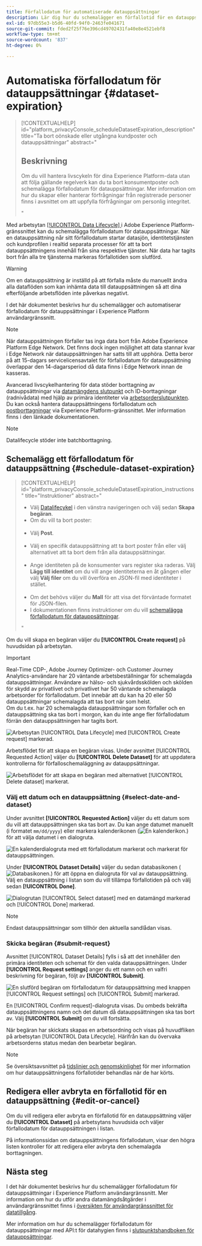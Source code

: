 ```yaml
---
title: Förfallodatum för automatiserade datauppsättningar
description: Lär dig hur du schemalägger en förfallotid för en datauppsättning i Adobe Experience Platform-gränssnittet.
exl-id: 97db55e3-b5d6-40fd-94f0-2463fe041671
source-git-commit: fded2f25f76e396cd49702431fa40e8e4521ebf8
workflow-type: tm+mt
source-wordcount: '837'
ht-degree: 0%

---
```


# Automatiska förfallodatum för datauppsättningar {#dataset-expiration}

>[!CONTEXTUALHELP]
>id="platform_privacyConsole_scheduleDatasetExpiration_description"
>title="Ta bort oönskade eller utgångna kundposter och datauppsättningar"
>abstract="<h2>Beskrivning</h2><p>Om du vill hantera livscykeln för dina Experience Platform-data utan att följa gällande regelverk kan du ta bort konsumentposter och schemalägga förfallodatum för datauppsättningar. Mer information om hur du skapar eller hanterar förfrågningar från registrerade personer finns i avsnittet om att uppfylla förfrågningar om personlig integritet.</p>"

Med arbetsytan [[!UICONTROL Data Lifecycle] ](./overview.md) i Adobe Experience Platform-gränssnittet kan du schemalägga förfallodatum för datauppsättningar. När en datauppsättning når sitt förfallodatum startar datasjön, identitetstjänsten och kundprofilen i realtid separata processer för att ta bort datauppsättningens innehåll från sina respektive tjänster. När data har tagits bort från alla tre tjänsterna markeras förfallotiden som slutförd.

>[!WARNING]
>
>Om en datauppsättning är inställd på att förfalla måste du manuellt ändra alla dataflöden som kan inhämta data till datauppsättningen så att dina efterföljande arbetsflöden inte påverkas negativt.

I det här dokumentet beskrivs hur du schemalägger och automatiserar förfallodatum för datauppsättningar i Experience Platform användargränssnitt.

>[!NOTE]
>
>När datauppsättningen förfaller tas inga data bort från Adobe Experience Platform Edge Network. Det finns dock ingen möjlighet att data stannar kvar i Edge Network när datauppsättningen har satts till att upphöra. Detta beror på att 15-dagars servicelicensavtalet för förfallodatum för datauppsättning överlappar den 14-dagarsperiod då data finns i Edge Network innan de kasseras.

Avancerad livscykelhantering för data stöder borttagning av datauppsättningar via [datamängdens slutpunkt](../api/dataset-expiration.md) och ID-borttagningar (radnivådata) med hjälp av primära identiteter via [arbetsorderslutpunkten](../api/workorder.md). Du kan också hantera datauppsättningens förfallodatum och [postborttagningar](./record-delete.md) via Experience Platform-gränssnittet. Mer information finns i den länkade dokumentationen.

>[!NOTE]
>
>Datalifecycle stöder inte batchborttagning.

## Schemalägg ett förfallodatum för datauppsättning {#schedule-dataset-expiration}

>[!CONTEXTUALHELP]
>id="platform_privacyConsole_scheduleDatasetExpiration_instructions"
>title="Instruktioner"
>abstract="<ul><li>Välj <a href="https://experienceleague.adobe.com/docs/experience-platform/hygiene/ui/overview.html?lang=sv-SE">Datalifecykel</a> i den vänstra navigeringen och välj sedan <b>Skapa begäran</b>.</li><li>Om du vill ta bort poster:</li>   <li>Välj <b>Post</b>.</li>   <li>Välj en specifik datauppsättning att ta bort poster från eller välj alternativet att ta bort dem från alla datauppsättningar.</li>   <li>Ange identiteten på de konsumenter vars register ska raderas. Välj <b>Lägg till identitet</b> om du vill ange identiteterna en åt gången eller välj <b>Välj filer</b> om du vill överföra en JSON-fil med identiteter i stället.</li>   <li>Om det behövs väljer du <b>Mall</b> för att visa det förväntade formatet för JSON-filen.</li><li>I dokumentationen finns instruktioner om du vill <a href="https://experienceleague.adobe.com/docs/experience-platform/hygiene/ui/dataset-expiration.html?lang=sv-SE#schedule-dataset-expiration">schemalägga förfallodatum för datauppsättningar</a>.</li></ul>"

Om du vill skapa en begäran väljer du **[!UICONTROL Create request]** på huvudsidan på arbetsytan.

>[!IMPORTANT]
>
>Real-Time CDP-, Adobe Journey Optimizer- och Customer Journey Analytics-användare har 20 väntande arbetsbeställningar för schemalagda datauppsättningar. Användare av hälso- och sjukvårdsskölden och skölden för skydd av privatlivet och privatlivet har 50 väntande schemalagda arbetsorder för förfallodatum. Det innebär att du kan ha 20 eller 50 datauppsättningar schemalagda att tas bort när som helst.<br>Om du t.ex. har 20 schemalagda datauppsättningar som förfaller och en datauppsättning ska tas bort i morgon, kan du inte ange fler förfallodatum förrän den datauppsättningen har tagits bort.

![Arbetsytan [!UICONTROL Data Lifecycle] med [!UICONTROL Create request] markerad.](../images/ui/ttl/create-request-button.png)

Arbetsflödet för att skapa en begäran visas. Under avsnittet [!UICONTROL Requested Action] väljer du **[!UICONTROL Delete Dataset]** för att uppdatera kontrollerna för förfalloschemaläggning av datauppsättningar.

![Arbetsflödet för att skapa en begäran med alternativet [!UICONTROL Delete dataset] markerat.](../images/ui/ttl/dataset-selected.png)

### Välj ett datum och en datauppsättning {#select-date-and-dataset}

Under avsnittet **[!UICONTROL Requested Action]** väljer du ett datum som du vill att datauppsättningen ska tas bort av. Du kan ange datumet manuellt (i formatet `mm/dd/yyyy`) eller markera kalenderikonen (![En kalenderikon.](/help/images/icons/calendar.png)) för att välja datumet i en dialogruta.

![En kalenderdialogruta med ett förfallodatum markerat och markerat för datauppsättningen.](../images/ui/ttl/select-date.png)

Under **[!UICONTROL Dataset Details]** väljer du sedan databasikonen (![Databasikonen.](/help/images/icons/database.png)) för att öppna en dialogruta för val av datauppsättning. Välj en datauppsättning i listan som du vill tillämpa förfallotiden på och välj sedan **[!UICONTROL Done]**.

![Dialogrutan [!UICONTROL Select dataset] med en datamängd markerad och [!UICONTROL Done] markerad.](../images/ui/ttl/select-dataset.png)

>[!NOTE]
>
>Endast datauppsättningar som tillhör den aktuella sandlådan visas.

### Skicka begäran {#submit-request}

Avsnittet [!UICONTROL Dataset Details] fylls i så att det innehåller den primära identiteten och schemat för den valda datauppsättningen. Under **[!UICONTROL Request settings]** anger du ett namn och en valfri beskrivning för begäran, följt av **[!UICONTROL Submit]**.

![En slutförd begäran om förfallodatum för datauppsättning med knappen [!UICONTROL Request settings] och [!UICONTROL Submit] markerad.](../images/ui/ttl/submit.png)

En [!UICONTROL Confirm request]-dialogruta visas. Du ombeds bekräfta datauppsättningens namn och det datum då datauppsättningen ska tas bort av. Välj **[!UICONTROL Submit]** om du vill fortsätta.

När begäran har skickats skapas en arbetsordning och visas på huvudfliken på arbetsytan [!UICONTROL Data Lifecycle]. Härifrån kan du övervaka arbetsorderns status medan den bearbetar begäran.

>[!NOTE]
>
>Se översiktsavsnittet på [tidslinjer och genomskinlighet](../home.md#dataset-expiration-transparency) för mer information om hur datauppsättningens förfallotider behandlas när de har körts.

## Redigera eller avbryta en förfallotid för en datauppsättning {#edit-or-cancel}

Om du vill redigera eller avbryta en förfallotid för en datauppsättning väljer du **[!UICONTROL Dataset]** på arbetsytans huvudsida och väljer förfallodatum för datauppsättningen i listan.

På informationssidan om datauppsättningens förfallodatum, visar den högra listen kontroller för att redigera eller avbryta den schemalagda borttagningen.

## Nästa steg

I det här dokumentet beskrivs hur du schemalägger förfallodatum för datauppsättningar i Experience Platform användargränssnitt. Mer information om hur du utför andra datamängdsåtgärder i användargränssnittet finns i [översikten för användargränssnittet för datatillgång](./overview.md).

Mer information om hur du schemalägger förfallodatum för datauppsättningar med API:t för datahygien finns i [slutpunktshandboken för datauppsättningar](../api/dataset-expiration.md).
